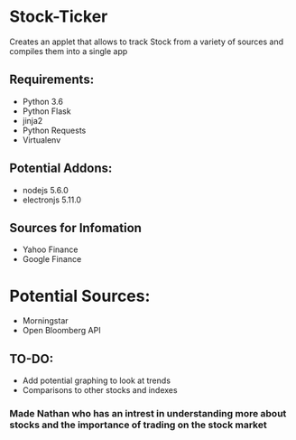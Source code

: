 # Stock-Ticker
Creates an applet that allows to track Stock from a variety of sources and compiles them into a single app

## Requirements:
- Python 3.6 
- Python Flask
- jinja2
- Python Requests
- Virtualenv


## Potential Addons:
- nodejs 5.6.0
- electronjs 5.11.0

## Sources for Infomation
- Yahoo Finance
- Google Finance
# Potential Sources:
- Morningstar
- Open Bloomberg API

## TO-DO:
- Add potential graphing to look at trends
- Comparisons to other stocks and indexes

### Made Nathan who has an intrest in understanding more about stocks and the importance of trading on the stock market


